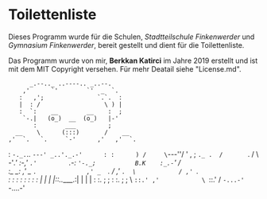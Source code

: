# Toilettenliste


Dieses Programm wurde für die Schulen, *Stadtteilschule Finkenwerder* und *Gymnasium Finkenwerder*, bereit gestellt und dient für die Toilettenliste.


Das Programm wurde von mir, **Berkkan Katirci** im Jahre 2019 erstellt und ist mit dem MIT Copyright versehen.
Für mehr Deatail siehe "License.md".



          _.--.._ ..----.. _..--.
        ,'      `'        `'  _  `.
       :   ,';               `.`.  :
       |  : /                  \ ) |
       :  `:    __        __    :  ;
        `-.|   (o_)  __  (o_)   |-'
           :        ___         ;
      __    \      (:::)       /    __
    ,'  `.   `.     `-'      ,'   ,'  `.
   :      `-._.`.. `---' _..'._.-'      :
   :      ) /     \`---''/     \'    ,  ;
    `._ .  /       `.   /       \  -'_.'
       :-,'          `.'         `.-:
       `'-._;           B.K    :_.-`'
           /                    \
         _:__                  __:_
       ,' _  `.              ,' _  `.
      / ,' `.  \            / ,' `.  \
     : :     :  :          : :     :  :
     | |     |  |::..____.:| |     |  |
     : :.    ;  ;          : :.    ;  ;
      \ `::.' ,'            \ `::.'  /
       `-...-'               `-....-'
